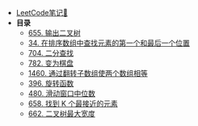 <!-- docs/_sidebar.md -->
- [LeetCode笔记📒](/_notes/leetcode/)
- **目录**
    - [655. 输出二叉树](_notes/leetcode/3/655.md)
    - [34. 在排序数组中查找元素的第一个和最后一个位置](_notes/leetcode/3/34.md)
    - [704. 二分查找](_notes/leetcode/3/704.md)
    - [782. 变为棋盘](_notes/leetcode/3/782.md)
    - [1460. 通过翻转子数组使两个数组相等](_notes/leetcode/3/1460.md)
    - [396. 旋转函数](_notes/leetcode/3/396.md)
    - [480. 滑动窗口中位数](_notes/leetcode/3/480.md)
    - [658. 找到 K 个最接近的元素](_notes/leetcode/3/658.md)
    - [662. 二叉树最大宽度](_notes/leetcode/3/662.md)